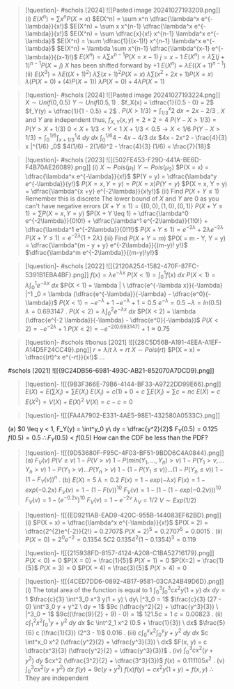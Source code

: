 
> [!question]- #schols [2024] ![[Pasted image 20241027193209.png]]
 (i)
 $E(X^n) = \sum x^n P(X = x)$ 
 $E(X^n) = \sum x^n \dfrac{\lambda^x e^{-\lambda}}{x!}$
 $E(X^n) = \sum x x^{n-1} \dfrac{\lambda^x e^{-\lambda}}{x!}$
 $E(X^n) = \sum \dfrac{x}{x!} x^{n-1} \lambda^x e^{-\lambda}$
 $E(X^n) = \sum \dfrac{1}{(x-1)!} x^{n-1} \lambda^x e^{-\lambda}$
 $E(X^n) = \lambda \sum x^{n-1} \dfrac{\lambda^{x-1} e^{-\lambda}}{(x-1)!}$ 
 $E(X^n) = \lambda \sum x^{n-1} P(X = x-1)$
 $j = x-1$ 
 $E(X^n) = \lambda \sum (j+1)^{n-1} P(X = j)$ 
 $X$ has been shifted forward by +1 
 $E(X^n) = \lambda E((X+1)^{n-1})$ 
 (ii)
 $E(X^3) = \lambda E((X+1)^{2})$ 
 $\lambda \sum (x + 1)^2 P(X = x)$ 
 $\lambda \sum (x^2 + 2x + 1) P(X = x)$ 
 $\lambda (P(X=0) + (4)P(X=1))$
 $\lambda P(X=0) + 4\lambda P(X=1)$ 

> [!question]- #schols [2024] ![[Pasted image 20241027193224.png]]
 $X \sim Unif(0, 0.5)$
 $Y \sim Unif(0.5, 1)$
 .
 $f_X(x) = \dfrac{1}{0.5 - 0} = 2$ 
 $f_Y(y) = \dfrac{1}{1 - 0.5} = 2$ 
 .
 $P(X > 1/3) = \int^x _{1/3} 2 \ dx = 2x - 2/3$ 
 .
 $X$ and $Y$ are independent thus,
 $f_{X,Y} (x, y) = 2 \times 2 = 4$ 
 $P(Y - X > 1/3) = P(Y > X + 1/3)$ 
 $0 < X + 1/3 < Y < 1$ 
 $X + 1/3 < 0.5 \to X < 1/6$ 
 $P(Y - X > 1/3) = \int^{1/6} _0 \int^{1} _{x + 1/3} 4 \ dy\  dx$
 $\int ^{1/6} _0 4 - 4x - 4/3 \ dx$ 
 $4x - 2x^2 - \frac{4}{3} x |^{1/6} _0$ 
 $4(1/6) - 2(1/6)^2 - \frac{4}{3} (1/6) = \frac{7}{18}$ 

> [!question]- #schols  [2023] ![[{502FE453-F29D-441A-BE6D-F4B70AE26089}.png]]
 (i)
 $X \sim Pois(\mu_1)$ 
 $Y \sim Pois(\mu_2)$ 
 $P(X = x) = \dfrac{\lambda^x e^{-\lambda}}{x!}$
 $P(Y = y) = \dfrac{\lambda^y e^{-\lambda}}{y!}$
 $P(X = x, Y = y) = P(X = x) P(Y = y)$
 $P(X = x, Y = y) = \dfrac{\lambda^{x +y} e^{-2\lambda}}{x!y!}$ 
 (ii)
 Find $P(X + Y \leq 1)$ 
 Remember this is discrete
 The lower bound of $X$ and $Y$ are 0 as you can't have negative errors
 $(X + Y \leq 1) = \{(0, 0), (1, 0), (0, 1)\}$ 
 $P(X + Y \leq 1) = \sum P(X = x, Y = y)$
 $P(X + Y \leq 1) = \dfrac{\lambda^0 e^{-2\lambda}}{0!0!} + \dfrac{\lambda^1 e^{-2\lambda}}{1!0!} + \dfrac{\lambda^1 e^{-2\lambda}}{0!1!}$
 $P(X + Y \leq 1) = e^{-2\lambda} + 2\lambda e^{-2\lambda}$ 
 $P(X + Y \leq 1) = e^{-2\lambda}(1 + 2\lambda)$ 
 (iii)
 Find $P(X + Y = m)$
 $P(X = m - Y, Y = y) = \dfrac{\lambda^{m - y + y} e^{-2\lambda}}{(m-y)! y!}$ 
 $\dfrac{\lambda^m e^{-2\lambda}}{(m-y)!y!}$ 

> [!question]- #schols [2022] ![[{2120A254-1582-470F-87FC-5391B1EBA4BF}.png]]
 $f(x) = \lambda e^{-\lambda x}$ 
 $P(X < 1) = \int^1 _0 f(x) \ dx$
 $P(X < 1) = \lambda \int^1 _0 e^{-\lambda x} \ dx$
 $P(X < 1) = \lambda | \ \dfrac{e^{-\lambda x}}{-\lambda} |^1 _0 = \lambda (\dfrac{e^{-\lambda}}{-\lambda} - \dfrac{e^0}{-\lambda})$ 
 $P(X < 1) = -e^{-\lambda} + 1$ 
 $-e^{-\lambda} + 1 = 0.5$
 $e^{-\lambda} = 0.5$
 $-\lambda = ln(0.5)$ 
 $\lambda = 0.693147$ 
 .
 $P(X < 2) = \lambda \int^2 _0 e^{-\lambda x} \ dx$
 $P(X < 2) = \lambda (\dfrac{e^{-2 \lambda}}{-\lambda} - \dfrac{e^0}{-\lambda})$
 $P(X < 2) = -e^{-2\lambda} + 1$
 $P(X < 2) = -e^{-2 (0.693147)} + 1 \approx 0.75$ 

> [!question]- #schols #bonus [2021] ![[{28C5D56B-A191-4EEA-A1EF-A14D5F24CC49}.png]]
 $r = \lambda /t$
 $\lambda = rt$ 
 $X \sim Pois(rt)$ 
 $P(X = x) = \dfrac{(rt)^x e^{-rt}}{x!}$ 
 ...

#schols [2021]
![[{9C24DB56-6981-493C-AB21-852070A7DCD9}.png]]

> [!question]- ![[{9B3F366E-79B6-4144-BF33-A9722DD99E66}.png]]
 $E(X) = E(\sum X_i) = \sum E(X_i)$
 $E(X_i) = c(1) + 0 = c$ 
 $\sum E(X_i) = \sum c = nc$
 $E(X) = c$ 
 $E(X^2) = V(X) + E(X)^2$
 $V(X) = c - c = 0$ 

> [!question]- ![[{FA4A7902-E331-4AE5-98E1-432580A0533C}.png]]

(a)
$0 \leq y < 1, F_Y(y) = \int^y_0 y\ dy = \dfrac{y^2}{2}$ 
$F_Y(0.5) = 0.125$
$f(0.5) = 0.5$ 
$\therefore F_Y(0.5) < f(0.5)$ 
How can the CDF be less than the PDF? 

> [!question]- ![[{9D53680F-F95C-4F03-BF51-9BDD6C4A0844}.png]]
  (a)
 $F_V(v)$ 
 $P(V \leq v)$
 $1 - P(V > v)$
 $1 - P(min(Y_1, \dots, Y_n) > v)$
 $1 - P(Y_1 > v, \dots Y_n > v)$ 
 $1 - P(Y_1 > v) \dots P(Y_n > v)$ 
 $1 - (1 - P(Y_1 \leq v)) \dots (1 - P(Y_n \leq v))$ 
 $1 - (1 - F_Y(v))^n$ 
 .
 (b)
 $E(X) = 5$ 
 $\lambda = 0.2$ 
 $F(x) = 1 - exp(- \lambda x)$ 
 $F(x) = 1 - exp(-0.2x)$ 
 $F_V(v) = 1 - (1 - F(v))^{10}$
 $F_V (v) = 1 - (1 - (1 - exp(-0.2v)))^{10}$ 
 $F_V(v) = 1 - (e^{-0.2v})^{10}$ 
 $F_V(v) = 1 - e^{-2v}$ 
 $\lambda_V = 1/2$ 
 $V \sim Exp(1/2)$ 

> [!question]- ![[{ED9211AB-EAD9-420C-955B-144083EF62BD}.png]]
 (i)
 $P(X = x) = \dfrac{\lambda^x e^{-\lambda}}{x!}$ 
 $P(X = 2) = \dfrac{2^{2}e^{-2}}{2!} = 0.2707$
 $P(X=2)^5 = 0.2707^5 = 0.0015$ 
 .
 (ii)
 $P(X = 0) = 2^0 e^{-2} = 0.1354$ 
$5C2\ 0.1354^2 (1 - 0.1354)^3 = 0.119$ 

> [!question]- ![[{215938FD-8157-4124-A208-C1BA52716179}.png]]
 $P(X < 0) = 0$ 
 $P(X = 0) = \frac{1}{5}$
 $P(X = 1) = 0$
 $P(X=2) = \frac{1}{5}$ 
 $P(X = 3) = 0$
 $P(X = 4) = \frac{3}{5}$
 $P(X > 4) = 0$

> [!question]- ![[{4CED7DD6-0892-4B17-9581-03CA24B49D6D}.png]]
 (i)
 The total area of the function is equal to 1
 $\int^3_0 \int^3_0 cx^2 y(1 +y)\ dx\ dy = 1$ 
 $\frac{c}{3} \int^3_0  x^3 y(1 + y) \ dy\ |^3_0 = 1$
$\frac{c}{3} (27 - 0) \int^3_0 y + y^2 \ dy = 1$
 $9c (\dfrac{y^2}{2} + \dfrac{y^3}{3}) \ |^3_0 = 1$ 
 $9c((\frac{9}{2} + 9) - 0) = 1$
 $121.5c = 1$
 $c = 0.00823$ 
 .
 (ii)
 $c \int^2_1 x^2 \int^1_0 y + y^2 \ dy \ dx$ 
 $c \int^2_1 x^2 (0.5 + \frac{1}{3}) \ dx$
 $\frac{5}{6} c (\frac{1}{3}) (2^3 - 1)$
 $0.016$ 
 .
 (iii)
 $c \int^x_0 x^2 \int^y_0 y + y^2 \ dy \ dx$ 
 $c \int^x_0 x^2 (\dfrac{y^2}{2} + \dfrac{y^3}{3}) \ dx$ 
   $F(x, y) = c \dfrac{x^3}{3} (\dfrac{y^2}{2} + \dfrac{y^3}{3})$ 
 .
 (iv)
 $\int^3_0 cx^2 (y + y^2) \ dy$
 $cx^2 (\dfrac{3^2}{2} + \dfrac{3^3}{3})$ 
 $f(x) = 0.111105x^2$ 
 .
 (v)
 $\int^3_0 cx^2 (y + y^2) \ dx$ 
 $f(y) = 9c (y + y^2)$ 
 $f(x)f(y) = cx^2y (1 + y) = f(x, y)$ 
  $\therefore$ They are independent 
